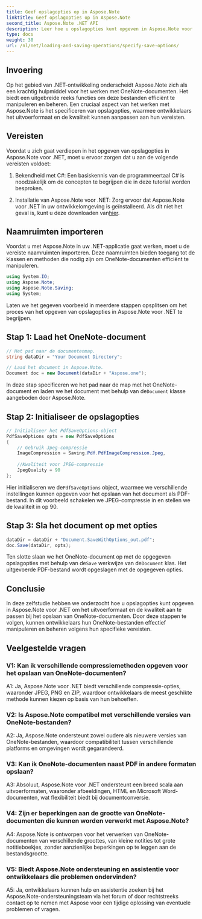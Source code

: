```yaml
---
title: Geef opslagopties op in Aspose.Note
linktitle: Geef opslagopties op in Aspose.Note
second_title: Aspose.Note .NET API
description: Leer hoe u opslagopties kunt opgeven in Aspose.Note voor .NET om het uitvoerformaat en de kwaliteit van OneNote-documenten aan te passen.
type: docs
weight: 30
url: /nl/net/loading-and-saving-operations/specify-save-options/
---
```

## Invoering

Op het gebied van .NET-ontwikkeling onderscheidt Aspose.Note zich als een krachtig hulpmiddel voor het werken met OneNote-documenten. Het biedt een uitgebreide reeks functies om deze bestanden efficiënt te manipuleren en beheren. Een cruciaal aspect van het werken met Aspose.Note is het specificeren van opslagopties, waarmee ontwikkelaars het uitvoerformaat en de kwaliteit kunnen aanpassen aan hun vereisten.

## Vereisten

Voordat u zich gaat verdiepen in het opgeven van opslagopties in Aspose.Note voor .NET, moet u ervoor zorgen dat u aan de volgende vereisten voldoet:

1. Bekendheid met C#: Een basiskennis van de programmeertaal C# is noodzakelijk om de concepten te begrijpen die in deze tutorial worden besproken.
   
2.  Installatie van Aspose.Note voor .NET: Zorg ervoor dat Aspose.Note voor .NET in uw ontwikkelomgeving is geïnstalleerd. Als dit niet het geval is, kunt u deze downloaden van[hier](https://releases.aspose.com/note/net/).

## Naamruimten importeren

Voordat u met Aspose.Note in uw .NET-applicatie gaat werken, moet u de vereiste naamruimten importeren. Deze naamruimten bieden toegang tot de klassen en methoden die nodig zijn om OneNote-documenten efficiënt te manipuleren.

```csharp
using System.IO;
using Aspose.Note;
using Aspose.Note.Saving;
using System;
```

Laten we het gegeven voorbeeld in meerdere stappen opsplitsen om het proces van het opgeven van opslagopties in Aspose.Note voor .NET te begrijpen.

## Stap 1: Laad het OneNote-document

```csharp
// Het pad naar de documentenmap.
string dataDir = "Your Document Directory";

// Laad het document in Aspose.Note.
Document doc = new Document(dataDir + "Aspose.one");
```

 In deze stap specificeren we het pad naar de map met het OneNote-document en laden we het document met behulp van de`Document` klasse aangeboden door Aspose.Note.

## Stap 2: Initialiseer de opslagopties

```csharp
// Initialiseer het PdfSaveOptions-object
PdfSaveOptions opts = new PdfSaveOptions
{
    // Gebruik Jpeg-compressie
    ImageCompression = Saving.Pdf.PdfImageCompression.Jpeg,
    
    //Kwaliteit voor JPEG-compressie
    JpegQuality = 90
};
```

 Hier initialiseren we de`PdfSaveOptions` object, waarmee we verschillende instellingen kunnen opgeven voor het opslaan van het document als PDF-bestand. In dit voorbeeld schakelen we JPEG-compressie in en stellen we de kwaliteit in op 90.

## Stap 3: Sla het document op met opties

```csharp
dataDir = dataDir + "Document.SaveWithOptions_out.pdf";
doc.Save(dataDir, opts);
```

 Ten slotte slaan we het OneNote-document op met de opgegeven opslagopties met behulp van de`Save` werkwijze van de`Document` klas. Het uitgevoerde PDF-bestand wordt opgeslagen met de opgegeven opties.

## Conclusie

In deze zelfstudie hebben we onderzocht hoe u opslagopties kunt opgeven in Aspose.Note voor .NET om het uitvoerformaat en de kwaliteit aan te passen bij het opslaan van OneNote-documenten. Door deze stappen te volgen, kunnen ontwikkelaars hun OneNote-bestanden effectief manipuleren en beheren volgens hun specifieke vereisten.

## Veelgestelde vragen

### V1: Kan ik verschillende compressiemethoden opgeven voor het opslaan van OneNote-documenten?

A1: Ja, Aspose.Note voor .NET biedt verschillende compressie-opties, waaronder JPEG, PNG en ZIP, waardoor ontwikkelaars de meest geschikte methode kunnen kiezen op basis van hun behoeften.

### V2: Is Aspose.Note compatibel met verschillende versies van OneNote-bestanden?

A2: Ja, Aspose.Note ondersteunt zowel oudere als nieuwere versies van OneNote-bestanden, waardoor compatibiliteit tussen verschillende platforms en omgevingen wordt gegarandeerd.

### V3: Kan ik OneNote-documenten naast PDF in andere formaten opslaan?

A3: Absoluut, Aspose.Note voor .NET ondersteunt een breed scala aan uitvoerformaten, waaronder afbeeldingen, HTML en Microsoft Word-documenten, wat flexibiliteit biedt bij documentconversie.

### V4: Zijn er beperkingen aan de grootte van OneNote-documenten die kunnen worden verwerkt met Aspose.Note?

A4: Aspose.Note is ontworpen voor het verwerken van OneNote-documenten van verschillende groottes, van kleine notities tot grote notitieboekjes, zonder aanzienlijke beperkingen op te leggen aan de bestandsgrootte.

### V5: Biedt Aspose.Note ondersteuning en assistentie voor ontwikkelaars die problemen ondervinden?

A5: Ja, ontwikkelaars kunnen hulp en assistentie zoeken bij het Aspose.Note-ondersteuningsteam via het forum of door rechtstreeks contact op te nemen met Aspose voor een tijdige oplossing van eventuele problemen of vragen.